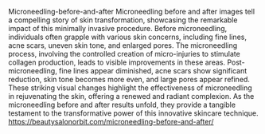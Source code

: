 Microneedling-before-and-after
Microneedling before and after images tell a compelling story of skin transformation, showcasing the remarkable impact of this minimally invasive procedure.
Before microneedling, individuals often grapple with various skin concerns, including fine lines, acne scars, uneven skin tone, and enlarged pores. The microneedling process, involving the controlled creation of micro-injuries to stimulate collagen production, leads to visible improvements in these areas. Post-microneedling, fine lines appear diminished, acne scars show significant reduction, skin tone becomes more even, and large pores appear refined. These striking visual changes highlight the effectiveness of microneedling in rejuvenating the skin, offering a renewed and radiant complexion. As the microneedling before and after results unfold, they provide a tangible testament to the transformative power of this innovative skincare technique.
https://beautysalonorbit.com/microneedling-before-and-after/
